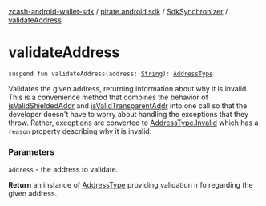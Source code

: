 [zcash-android-wallet-sdk](../../index.md) / [pirate.android.sdk](../index.md) / [SdkSynchronizer](index.md) / [validateAddress](./validate-address.md)

# validateAddress

`suspend fun validateAddress(address: `[`String`](https://kotlinlang.org/api/latest/jvm/stdlib/kotlin/-string/index.html)`): `[`AddressType`](../../pirate.android.sdk.validate/-address-type/index.md)

Validates the given address, returning information about why it is invalid. This is a
convenience method that combines the behavior of [isValidShieldedAddr](../-synchronizer/is-valid-shielded-addr.md) and
[isValidTransparentAddr](../-synchronizer/is-valid-transparent-addr.md) into one call so that the developer doesn't have to worry about
handling the exceptions that they throw. Rather, exceptions are converted to
[AddressType.Invalid](../../pirate.android.sdk.validate/-address-type/-invalid/index.md) which has a `reason` property describing why it is invalid.

### Parameters

`address` - the address to validate.

**Return**
an instance of [AddressType](../../pirate.android.sdk.validate/-address-type/index.md) providing validation info regarding the given address.


